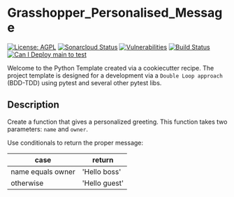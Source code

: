 # Grasshopper_Personalised_Message

[![License: AGPL](https://img.shields.io/badge/License-AGPL-blue.svg)](https://github.com/gotreasa/grasshopper_personalised_message/blob/main/LICENSE)
[![Sonarcloud Status](https://sonarcloud.io/api/project_badges/measure?project=gotreasa_grasshopper_personalised_message&metric=alert_status)](https://sonarcloud.io/dashboard?id=gotreasa_grasshopper_personalised_message)
[![Vulnerabilities](https://sonarcloud.io/api/project_badges/measure?project=gotreasa_grasshopper_personalised_message&metric=vulnerabilities)](https://sonarcloud.io/summary/new_code?id=gotreasa_grasshopper_personalised_message)
[![Build Status](https://github.com/gotreasa/grasshopper_personalised_message/actions/workflows/cicd.yml/badge.svg)](https://github.com/gotreasa/grasshopper_personalised_message/actions/workflows/cicd.yml)
[![Can I Deploy main to test](https://gotreasa.pactflow.io/pacticipants/grasshopper_personalised_message_app/branches/main/latest-version/can-i-deploy/to-environment/test/badge)](https://gotreasa.pactflow.io/hal-browser/browser.html#https://gotreasa.pactflow.io/pacticipants/grasshopper_personalised_message_app/branches/main/latest-version/can-i-deploy/to-environment/test/badge)

Welcome to the Python Template created via a cookiecutter recipe. The project template is designed for a development via a `Double Loop approach` (BDD-TDD) using pytest and several other pytest libs.

## Description

Create a function that gives a personalized greeting. This function takes two parameters: `name` and `owner`.

Use conditionals to return the proper message:

| case              | return        |
| ----------------- | ------------- |
| name equals owner | 'Hello boss'  |
| otherwise         | 'Hello guest' |
